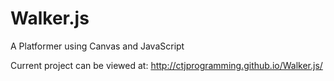 # Walker.js
A Platformer using Canvas and JavaScript

Current project can be viewed at: http://ctjprogramming.github.io/Walker.js/
